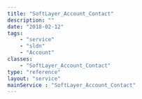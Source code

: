 ```yaml
---
title: "SoftLayer_Account_Contact"
description: ""
date: "2018-02-12"
tags:
    - "service"
    - "sldn"
    - "Account"
classes:
    - "SoftLayer_Account_Contact"
type: "reference"
layout: "service"
mainService : "SoftLayer_Account_Contact"
---
```

